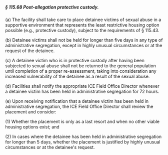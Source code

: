 ##### § 115.68 Post-allegation protective custody. #####

(a) The facility shall take care to place detainee victims of sexual abuse in a supportive environment that represents the least restrictive housing option possible (e.g., protective custody), subject to the requirements of § 115.43.

(b) Detainee victims shall not be held for longer than five days in any type of administrative segregation, except in highly unusual circumstances or at the request of the detainee.

(c) A detainee victim who is in protective custody after having been subjected to sexual abuse shall not be returned to the general population until completion of a proper re-assessment, taking into consideration any increased vulnerability of the detainee as a result of the sexual abuse.

(d) Facilities shall notify the appropriate ICE Field Office Director whenever a detainee victim has been held in administrative segregation for 72 hours.

(e) Upon receiving notification that a detainee victim has been held in administrative segregation, the ICE Field Office Director shall review the placement and consider:

(1) Whether the placement is only as a last resort and when no other viable housing options exist; and

(2) In cases where the detainee has been held in administrative segregation for longer than 5 days, whether the placement is justified by highly unusual circumstances or at the detainee's request.